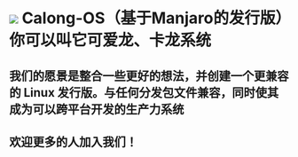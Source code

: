 # ![](https://img.shields.io/badge/OS-Linux-informational?style=flat&logo=Calong&logoColor=white&color=2bbc8a) Calong-OS（基于Manjaro的发行版）你可以叫它可爱龙、卡龙系统

## 我们的愿景是整合一些更好的想法，并创建一个更兼容的 Linux 发行版。与任何分发包文件兼容，同时使其成为可以跨平台开发的生产力系统

## 欢迎更多的人加入我们！
